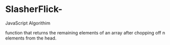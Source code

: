 # SlasherFlick-
JavaScript Algorithim

function that returns the remaining elements of an array after chopping off n elements from the head.
